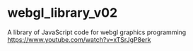 # webgl_library_v02
A library of JavaScript code for webgl graphics programming
https://www.youtube.com/watch?v=xTSrJgP8erk
